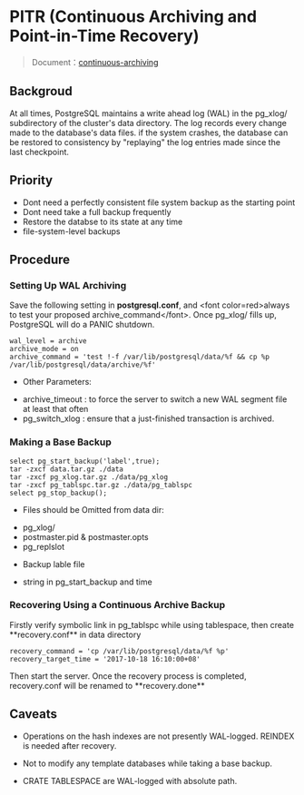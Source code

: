 # PITR (Continuous Archiving and Point-in-Time Recovery)

> Document：[continuous-archiving](https://www.postgresql.org/docs/9.6/static/continuous-archiving.html)

## Backgroud

At all times, PostgreSQL maintains a write ahead log \(WAL\) in the pg\_xlog/ subdirectory of the cluster's data directory. The log records every change made to the database's data files. if the system crashes, the database can be restored to consistency by "replaying" the log entries made since the last checkpoint.

## Priority

* Dont need a perfectly consistent file system backup as the starting point
* Dont need take a full backup frequently
* Restore the databse to its state at any time
* file-system-level backups

## Procedure

### Setting Up WAL Archiving

Save the following setting in **postgresql.conf**, and &lt;font color=red&gt;always to test your proposed archive\_command&lt;/font&gt;. Once pg\_xlog/ fills up, PostgreSQL will do a PANIC shutdown.

```
wal_level = archive
archive_mode = on
archive_command = 'test !-f /var/lib/postgresql/data/%f && cp %p /var/lib/postgresql/data/archive/%f'
```

- Other Parameters:
 + archive\_timeout : to force the server to switch a new WAL segment file at least that often
 + pg\_switch\_xlog : ensure that a just-finished transaction is archived.

### Making a Base Backup

```
select pg_start_backup('label',true);
tar -zxcf data.tar.gz ./data
tar -zxcf pg_xlog.tar.gz ./data/pg_xlog
tar -zxcf pg_tablspc.tar.gz ./data/pg_tablspc
select pg_stop_backup();
```

- Files should be Omitted from data dir:
 * pg_xlog/
 * postmaster.pid & postmaster.opts
 * pg_replslot


- Backup lable file
 * string in pg_start_backup and time

### Recovering Using a Continuous Archive Backup

Firstly verify symbolic link in pg\_tablspc while using tablespace, then create \*\*recovery.conf\*\* in data directory

```
recovery_command = 'cp /var/lib/postgresql/data/%f %p'
recovery_target_time = '2017-10-18 16:10:00+08'
```



Then start the server. Once the recovery process is completed, recovery.conf will be renamed to \*\*recovery.done\*\*



## Caveats



- Operations on the hash indexes are not presently WAL-logged. REINDEX is  needed after recovery.

- Not to modify any template databases while taking a base backup.

- CRATE TABLESPACE are WAL-logged with absolute path.

